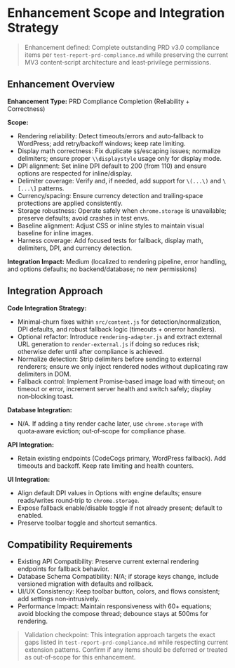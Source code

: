 # Enhancement Scope and Integration Strategy

> Enhancement defined: Complete outstanding PRD v3.0 compliance items per `test-report-prd-compliance.md` while preserving the current MV3 content‑script architecture and least‑privilege permissions.

## Enhancement Overview
**Enhancement Type:** PRD Compliance Completion (Reliability + Correctness)

**Scope:**
- Rendering reliability: Detect timeouts/errors and auto‑fallback to WordPress; add retry/backoff windows; keep rate limiting.
- Display math correctness: Fix duplicate `$$`/escaping issues; normalize delimiters; ensure proper `\\displaystyle` usage only for display mode.
- DPI alignment: Set inline DPI default to 200 (from 110) and ensure options are respected for inline/display.
- Delimiter coverage: Verify and, if needed, add support for `\(...\)` and `\[...\]` patterns.
- Currency/spacing: Ensure currency detection and trailing‑space protections are applied consistently.
- Storage robustness: Operate safely when `chrome.storage` is unavailable; preserve defaults; avoid crashes in test envs.
- Baseline alignment: Adjust CSS or inline styles to maintain visual baseline for inline images.
- Harness coverage: Add focused tests for fallback, display math, delimiters, DPI, and currency detection.

**Integration Impact:** Medium (localized to rendering pipeline, error handling, and options defaults; no backend/database; no new permissions)

## Integration Approach
**Code Integration Strategy:**
- Minimal‑churn fixes within `src/content.js` for detection/normalization, DPI defaults, and robust fallback logic (timeouts + onerror handlers).
- Optional refactor: Introduce `rendering-adapter.js` and extract external URL generation to `render-external.js` if doing so reduces risk; otherwise defer until after compliance is achieved.
- Normalize detection: Strip delimiters before sending to external renderers; ensure we only inject rendered nodes without duplicating raw delimiters in DOM.
- Fallback control: Implement Promise‑based image load with timeout; on timeout or error, increment server health and switch safely; display non‑blocking toast.

**Database Integration:**
- N/A. If adding a tiny render cache later, use `chrome.storage` with quota‑aware eviction; out‑of‑scope for compliance phase.

**API Integration:**
- Retain existing endpoints (CodeCogs primary, WordPress fallback). Add timeouts and backoff. Keep rate limiting and health counters.

**UI Integration:**
- Align default DPI values in Options with engine defaults; ensure reads/writes round‑trip to `chrome.storage`.
- Expose fallback enable/disable toggle if not already present; default to enabled.
- Preserve toolbar toggle and shortcut semantics.

## Compatibility Requirements
- Existing API Compatibility: Preserve current external rendering endpoints for fallback behavior.
- Database Schema Compatibility: N/A; if storage keys change, include versioned migration with defaults and rollback.
- UI/UX Consistency: Keep toolbar button, colors, and flows consistent; add settings non‑intrusively.
- Performance Impact: Maintain responsiveness with 60+ equations; avoid blocking the compose thread; debounce stays at 500ms for rendering.

> Validation checkpoint: This integration approach targets the exact gaps listed in `test-report-prd-compliance.md` while respecting current extension patterns. Confirm if any items should be deferred or treated as out‑of‑scope for this enhancement.
